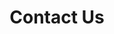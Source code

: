---
title: "Contact Us"
page_title: ""
subtitle: ""
# meta description
description: "Get in touch with Blue Ridge Boost in Charlottesville, VA! Contact us for questions about classes, camps, tutoring, certifications, WRO, parties, and more. Call (434)260-0636 or email nora@blueridgeboost.com. Sign up for our newsletter today!"
draft: false
layout: "contact"

keywords:
  - contact Blue Ridge Boost
  - Blue Ridge Boost contact information
  - Blue Ridge Boost Charlottesville location
  - STEM classes inquiries
  - robotics camps inquiries
  - coding classes contact
  - WRO contact Blue Ridge Boost
  - Blue Ridge Boost phone number
  - Blue Ridge Boost email
  - Charlottesville STEM education
  - Blue Ridge Boost customer service
  - Blue Ridge Boost newsletter signup
  - party inquiries Blue Ridge Boost
  - STEM tutoring contact
  - Blue Ridge Boost address
  - STEM camps Charlottesville contact
---